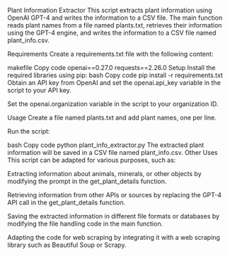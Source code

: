 Plant Information Extractor
This script extracts plant information using OpenAI GPT-4 and writes the information to a CSV file. The main function reads plant names from a file named plants.txt, retrieves their information using the GPT-4 engine, and writes the information to a CSV file named plant_info.csv.

Requirements
Create a requirements.txt file with the following content:

makefile
Copy code
openai==0.27.0
requests==2.26.0
Setup
Install the required libraries using pip:
bash
Copy code
pip install -r requirements.txt
Obtain an API key from OpenAI and set the openai.api_key variable in the script to your API key.

Set the openai.organization variable in the script to your organization ID.

Usage
Create a file named plants.txt and add plant names, one per line.

Run the script:

bash
Copy code
python plant_info_extractor.py
The extracted plant information will be saved in a CSV file named plant_info.csv.
Other Uses
This script can be adapted for various purposes, such as:

Extracting information about animals, minerals, or other objects by modifying the prompt in the get_plant_details function.

Retrieving information from other APIs or sources by replacing the GPT-4 API call in the get_plant_details function.

Saving the extracted information in different file formats or databases by modifying the file handling code in the main function.

Adapting the code for web scraping by integrating it with a web scraping library such as Beautiful Soup or Scrapy.
